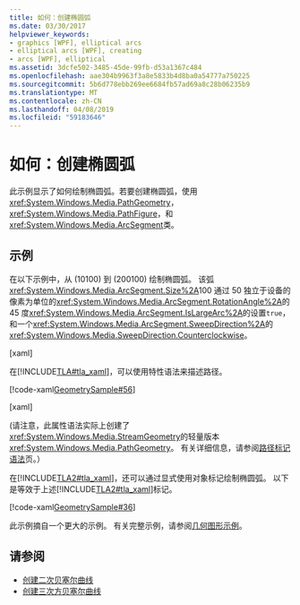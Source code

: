 ```yaml
---
title: 如何：创建椭圆弧
ms.date: 03/30/2017
helpviewer_keywords:
- graphics [WPF], elliptical arcs
- elliptical arcs [WPF], creating
- arcs [WPF], elliptical
ms.assetid: 3dcfe502-3485-45de-99fb-d53a1367c484
ms.openlocfilehash: aae304b9963f3a8e5833b4d8ba0a54777a750225
ms.sourcegitcommit: 5b6d778ebb269ee6684fb57ad69a8c28b06235b9
ms.translationtype: MT
ms.contentlocale: zh-CN
ms.lasthandoff: 04/08/2019
ms.locfileid: "59183646"
---
```

# <a name="how-to-create-an-elliptical-arc"></a>如何：创建椭圆弧
此示例显示了如何绘制椭圆弧。若要创建椭圆弧，使用<xref:System.Windows.Media.PathGeometry>， <xref:System.Windows.Media.PathFigure>，和<xref:System.Windows.Media.ArcSegment>类。  
  
## <a name="example"></a>示例  
 在以下示例中，从 (10100) 到 (200100) 绘制椭圆弧。 该弧<xref:System.Windows.Media.ArcSegment.Size%2A>100 通过 50 独立于设备的像素为单位的<xref:System.Windows.Media.ArcSegment.RotationAngle%2A>的 45 度<xref:System.Windows.Media.ArcSegment.IsLargeArc%2A>的设置`true`，和一个<xref:System.Windows.Media.ArcSegment.SweepDirection%2A>的<xref:System.Windows.Media.SweepDirection.Counterclockwise>。  
  
 [xaml]  
  
 在[!INCLUDE[TLA#tla_xaml](../../../../includes/tlasharptla-xaml-md.md)]，可以使用特性语法来描述路径。  
  
 [!code-xaml[GeometrySample#56](~/samples/snippets/csharp/VS_Snippets_Wpf/GeometrySample/CS/geometryattributesyntaxexample.xaml#56)]  
  
 [xaml]  
  
 (请注意，此属性语法实际上创建了<xref:System.Windows.Media.StreamGeometry>的轻量版本<xref:System.Windows.Media.PathGeometry>。 有关详细信息，请参阅[路径标记语法](path-markup-syntax.md)页。）  
  
 在[!INCLUDE[TLA2#tla_xaml](../../../../includes/tla2sharptla-xaml-md.md)]，还可以通过显式使用对象标记绘制椭圆弧。 以下是等效于上述[!INCLUDE[TLA2#tla_xaml](../../../../includes/tla2sharptla-xaml-md.md)]标记。  
  
 [!code-xaml[GeometrySample#36](~/samples/snippets/csharp/VS_Snippets_Wpf/GeometrySample/CS/pathgeometryexample.xaml#36)]  
  
 此示例摘自一个更大的示例。 有关完整示例，请参阅[几何图形示例](https://go.microsoft.com/fwlink/?LinkID=159989)。  
  
## <a name="see-also"></a>请参阅

- [创建二次贝塞尔曲线](how-to-create-a-quadratic-bezier-curve.md)
- [创建三次方贝塞尔曲线](how-to-create-a-cubic-bezier-curve.md)
